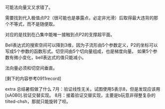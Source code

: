 可能法向量又又求错了。

需要找到代入极值点P2（很可能也是暴露点，必定非光滑）后取得最大违背的那个不等式，而不是随便取。

对应的是找到在凸集中能唯一接触到点P2的支撑超平面。

Bell表达式的搜索空间可以降到3维，因为子流形由5个参数定义，P2的坐标可以写成5个参数的函数形式。切空间由5个切向量组成，也是梯度向量。
如果5个参数有微小变化，bell表达式的值只能减小。

法向量必须和切空间垂直。

[剩下的内容参考0911record]


extra
总结暑假做了什么
7月：验证线性无关。试图使用5表示8，但是发现应该用[sA0B0].验证交替实现。
8月：接着验证交替实现，主要是b玩意非得整复杂的tilted-chsh，那就只能旋转了呗。






















